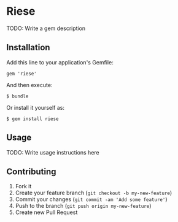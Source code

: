 # Riese

TODO: Write a gem description

## Installation

Add this line to your application's Gemfile:

    gem 'riese'

And then execute:

    $ bundle

Or install it yourself as:

    $ gem install riese

## Usage

TODO: Write usage instructions here

## Contributing

1. Fork it
2. Create your feature branch (`git checkout -b my-new-feature`)
3. Commit your changes (`git commit -am 'Add some feature'`)
4. Push to the branch (`git push origin my-new-feature`)
5. Create new Pull Request
